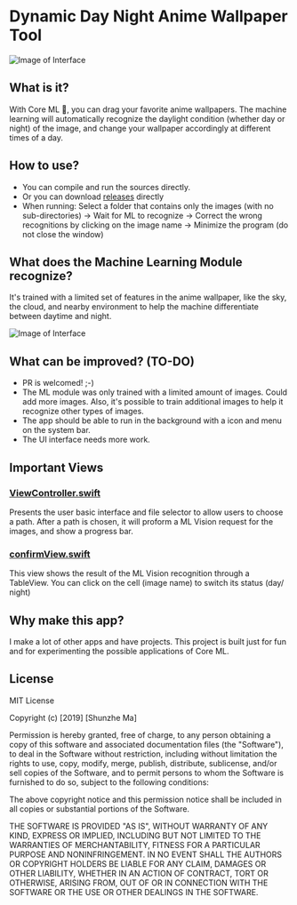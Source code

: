 # Dynamic Day Night Anime Wallpaper Tool

![Image of Interface](https://s3-us-west-1.amazonaws.com/public-sharing-storage/2.png)

## What is it?
With Core ML 🤖, you can drag your favorite anime wallpapers. The machine learning will automatically recognize the daylight condition (whether day or night) of the image, and change your wallpaper accordingly at different times of a day.

## How to use?
- You can compile and run the sources directly.
- Or you can download [releases](https://github.com/msztech/Dynamic-Day-Night-Anime-Wallpaper/releases) directly
- When running: Select a folder that contains only the images (with no sub-directories) -> Wait for ML to recognize -> Correct the wrong recognitions by clicking on the image name -> Minimize the program (do not close the window)

## What does the Machine Learning Module recognize?
It's trained with a limited set of features in the anime wallpaper, like the sky, the cloud, and nearby environment to help the machine differentiate between daytime and night.

![Image of Interface](https://s3-us-west-1.amazonaws.com/public-sharing-storage/3.png)

## What can be improved? (TO-DO)
- PR is welcomed! ;-)
- The ML module was only trained with a limited amount of images. Could add more images. Also, it's possible to train additional images to help it recognize other types of images.
- The app should be able to run in the background with a icon and menu on the system bar.
- The UI interface needs more work.

## Important Views

### [ViewController.swift](https://github.com/msztech/Dynamic-Day-Night-Anime-Wallpaper/blob/master/Dynamic%20Anime%20Wallpaper/ViewController.swift)
Presents the user basic interface and file selector to allow users to choose a path. After a path is chosen, it will proform a ML Vision request for the images, and show a progress bar.

### [confirmView.swift](https://github.com/msztech/Dynamic-Day-Night-Anime-Wallpaper/blob/master/Dynamic%20Anime%20Wallpaper/confirmView.swift)
This view shows the result of the ML Vision recognition through a TableView. You can click on the cell (image name) to switch its status (day/ night)

## Why make this app?
I make a lot of other apps and have projects. This project is built just for fun and for experimenting the possible applications of Core ML.

## License
MIT License

Copyright (c) [2019] [Shunzhe Ma]

Permission is hereby granted, free of charge, to any person obtaining a copy of this software and associated documentation files (the "Software"), to deal in the Software without restriction, including without limitation the rights to use, copy, modify, merge, publish, distribute, sublicense, and/or sell copies of the Software, and to permit persons to whom the Software is furnished to do so, subject to the following conditions:

The above copyright notice and this permission notice shall be included in all copies or substantial portions of the Software.

THE SOFTWARE IS PROVIDED "AS IS", WITHOUT WARRANTY OF ANY KIND, EXPRESS OR IMPLIED, INCLUDING BUT NOT LIMITED TO THE WARRANTIES OF MERCHANTABILITY, FITNESS FOR A PARTICULAR PURPOSE AND NONINFRINGEMENT. IN NO EVENT SHALL THE AUTHORS OR COPYRIGHT HOLDERS BE LIABLE FOR ANY CLAIM, DAMAGES OR OTHER LIABILITY, WHETHER IN AN ACTION OF CONTRACT, TORT OR OTHERWISE, ARISING FROM, OUT OF OR IN CONNECTION WITH THE SOFTWARE OR THE USE OR OTHER DEALINGS IN THE SOFTWARE.
